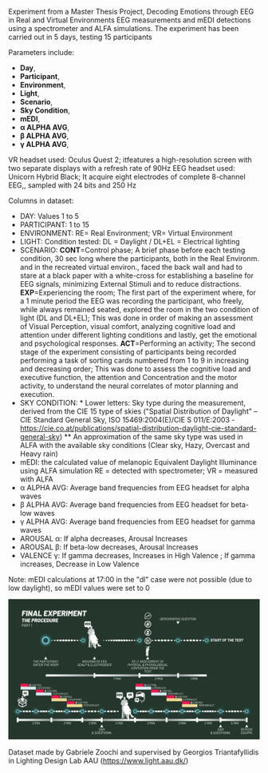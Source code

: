 Experiment from a Master Thesis Project, Decoding Emotions through EEG in Real and Virtual Environments
EEG measurements and mEDI detections using a spectrometer and ALFA simulations.
The experiment has been carried out in 5 days, testing 15 participants

Parameters include:
- **Day**,
- **Participant**, 
- **Environment**, 
- **Light**, 
- **Scenario**, 
- **Sky Condition**,
- **mEDI**,
- **α ALPHA AVG**, 
- **β ALPHA AVG**, 
- **γ ALPHA AVG**,

VR headset used: Oculus Quest 2; itfeatures a high-resolution screen with two separate displays with a refresh rate of 90Hz
EEG headset used: Unicorn Hybrid Black; It acquire eight electrodes of complete 8-channel EEG,, sampled with 24 bits and 250 Hz

Columns in dataset:
- DAY: Values 1 to 5
- PARTICIPANT: 1 to 15
- ENVIRONMENT: RE= Real Environment; VR= Virtual Environment
- LIGHT: Condition tested: DL = Daylight / DL+EL = Electrical lighting
- SCENARIO: 
**CONT**=Control phase; 
        A brief phase before each testing condition, 30 sec long where the participants, both in the Real Environm. and in the recreated virtual environ., faced the back wall and had to stare at a black paper with a white-cross for establishing a baseline for 
        EEG signals, minimizing External Stimuli and to reduce distractions.
**EXP**=Experiencing the room; The first part of the experiment where, for a 1 minute period the EEG was recording the participant, who freely, while always remained seated, explored the room in the two condition of light (DL and DL+EL); This was done 
       in order of making an assessment of Visual Perception, visual comfort, analyzing cognitive load and attention under different lighting conditions and lastly, get the emotional and psychological responses.
**ACT**=Performing an activity;
       The second stage of the experiment consisting of participants being recorded performing a task of sorting cards numbered from 1 to 9 in increasing and decreasing order; This was done to assess the cognitive load and executive function, the attention and 
       Concentration and the motor activity, to understand the neural correlates of motor planning and execution.
- SKY CONDITION: * Lower letters: Sky type during the measurement, derived from the CIE 15 type of skies ("Spatial Distribution of Daylight" – CIE Standard General Sky, ISO 15469:2004(E)/CIE S 011/E:2003 - https://cie.co.at/publications/spatial-distribution-daylight-cie-standard-general-sky) 
** An approximation of the same sky type was used in ALFA with the available sky conditions (Clear sky, Hazy, Overcast and Heavy rain)
- mEDI: the calculated value of melanopic Equivalent Daylight Illuminance using ALFA simulation
        RE = detected with spectrometer; VR = measured with ALFA
- α ALPHA AVG: Average band frequencies from EEG headset for alpha waves
- β ALPHA AVG: Average band frequencies from EEG headset for beta-low waves
- γ ALPHA AVG: Average band frequencies from EEG headset for gamma waves
- AROUSAL α: If alpha decreases, Arousal Increases
- AROUSAL β: If beta-low decreases, Arousal Increases
- VALENCE γ: If gamma decreases, Increases in High Valence ; If gamma increases, Decrease in Low Valence 

Note: mEDI calculations at 17:00 in the "dl" case were not possible (due to low daylight), so mEDI values were set to 0

![Procedure of the whole experiment](./Procedure.png)

Dataset made by Gabriele Zoochi and supervised by Georgios Triantafyllidis in Lighting Design Lab AAU (https://www.light.aau.dk/)
